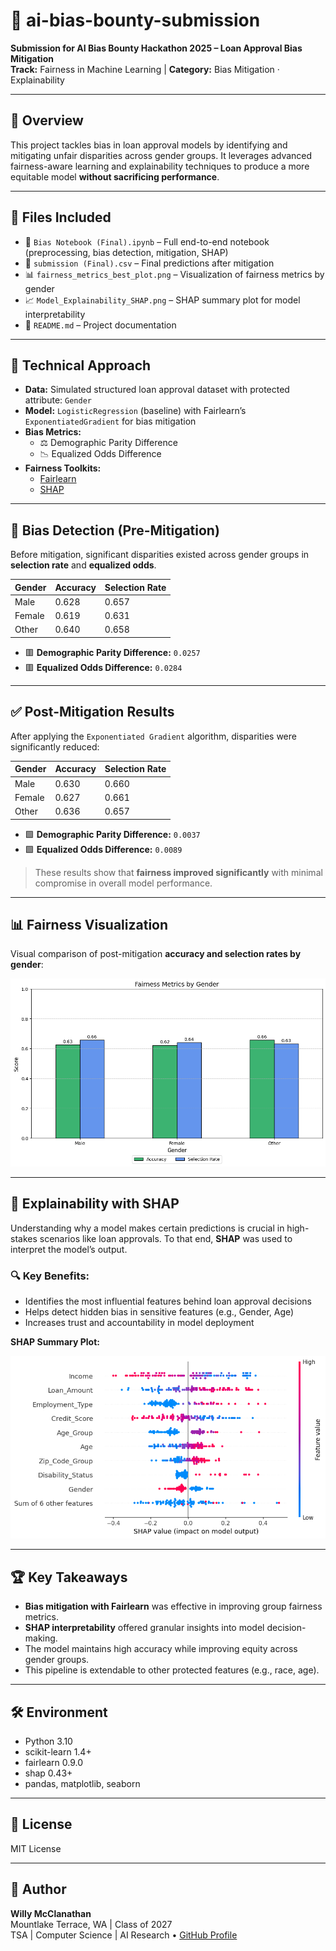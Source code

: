 # 🌸 ai-bias-bounty-submission

**Submission for AI Bias Bounty Hackathon 2025 – Loan Approval Bias Mitigation**  
**Track:** Fairness in Machine Learning | **Category:** Bias Mitigation · Explainability

---

## 📌 Overview

This project tackles bias in loan approval models by identifying and mitigating unfair disparities across gender groups. It leverages advanced fairness-aware learning and explainability techniques to produce a more equitable model **without sacrificing performance**.

---

## 📁 Files Included

- 📓 `Bias Notebook (Final).ipynb` – Full end-to-end notebook (preprocessing, bias detection, mitigation, SHAP)
- 📄 `submission (Final).csv` – Final predictions after mitigation
- 📊 `fairness_metrics_best_plot.png` – Visualization of fairness metrics by gender
- 📈 `Model_Explainability_SHAP.png` – SHAP summary plot for model interpretability
- 🧾 `README.md` – Project documentation

---

## 🧠 Technical Approach

- **Data:** Simulated structured loan approval dataset with protected attribute: `Gender`
- **Model:** `LogisticRegression` (baseline) with Fairlearn’s `ExponentiatedGradient` for bias mitigation
- **Bias Metrics:**
  - ⚖️ Demographic Parity Difference
  - 📉 Equalized Odds Difference
- **Fairness Toolkits:**
  - [Fairlearn](https://fairlearn.org/)
  - [SHAP](https://github.com/shap/shap)

---

## 🚨 Bias Detection (Pre-Mitigation)

Before mitigation, significant disparities existed across gender groups in **selection rate** and **equalized odds**.

| Gender | Accuracy | Selection Rate |
|--------|----------|----------------|
| Male   | 0.628    | 0.657          |
| Female | 0.619    | 0.631          |
| Other  | 0.640    | 0.658          |

- 🟥 **Demographic Parity Difference:** `0.0257`  
- 🟥 **Equalized Odds Difference:** `0.0284`

---

## ✅ Post-Mitigation Results

After applying the `Exponentiated Gradient` algorithm, disparities were significantly reduced:

| Gender | Accuracy | Selection Rate |
|--------|----------|----------------|
| Male   | 0.630    | 0.660          |
| Female | 0.627    | 0.661          |
| Other  | 0.636    | 0.657          |

- 🟩 **Demographic Parity Difference:** `0.0037`  
- 🟩 **Equalized Odds Difference:** `0.0089`

> These results show that **fairness improved significantly** with minimal compromise in overall model performance.

---

## 📊 Fairness Visualization

Visual comparison of post-mitigation **accuracy and selection rates by gender**:

![Fairness Metrics](visualizations/fairness_metrics_best_plot.png)

---

## 📘 Explainability with SHAP

Understanding why a model makes certain predictions is crucial in high-stakes scenarios like loan approvals. To that end, **SHAP** was used to interpret the model’s output.

### 🔍 Key Benefits:
- Identifies the most influential features behind loan approval decisions
- Helps detect hidden bias in sensitive features (e.g., Gender, Age)
- Increases trust and accountability in model deployment

**SHAP Summary Plot:**

![Model Explainability - SHAP](visualizations/Model_Explainability_SHAP.png)

---

## 🏆 Key Takeaways

- **Bias mitigation with Fairlearn** was effective in improving group fairness metrics.
- **SHAP interpretability** offered granular insights into model decision-making.
- The model maintains high accuracy while improving equity across gender groups.
- This pipeline is extendable to other protected features (e.g., race, age).

---

## 🛠️ Environment

- Python 3.10
- scikit-learn 1.4+
- fairlearn 0.9.0
- shap 0.43+
- pandas, matplotlib, seaborn

---

## 📄 License

MIT License

---

## 👤 Author

**Willy McClanathan**  
Mountlake Terrace, WA | Class of 2027  
TSA | Computer Science | AI Research • [GitHub Profile](https://github.com/WillyMcClanathan)
